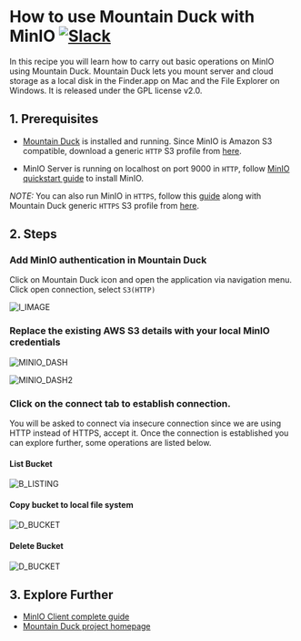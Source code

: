 # How to use Mountain Duck with MinIO [![Slack](https://slack.min.io/slack?type=svg)](https://slack.min.io)

In this recipe you will learn how to carry out basic operations on MinIO using Mountain Duck. Mountain Duck lets you mount server and cloud storage as a local disk in the Finder.app on Mac and the File Explorer on Windows. It is released under the GPL license v2.0. 

## 1. Prerequisites

* [Mountain Duck](https://mountainduck.io/) is installed and running. Since MinIO is Amazon S3 compatible, download a generic ``HTTP`` S3 profile from [here](https://trac.cyberduck.io/wiki/help/en/howto/s3#HTTP).

* MinIO Server is running on localhost on port 9000 in ``HTTP``, follow [MinIO quickstart guide](https://docs.min.io/docs/minio-quickstart-guide) to install MinIO. 

_NOTE:_ You can also run MinIO in ``HTTPS``, follow this [guide](https://docs.min.io/docs/generate-let-s-encypt-certificate-using-concert-for-minio) along with Mountain Duck generic ``HTTPS`` S3 profile from [here](https://trac.cyberduck.io/wiki/help/en/howto/s3#HTTPS). 

## 2. Steps

### Add MinIO authentication in Mountain Duck

Click on Mountain Duck icon and open the application via navigation menu. Click open connection, select ``S3(HTTP)``

![I_IMAGE](https://github.com/minio/cookbook/blob/master/docs/screenshots/mountainduck/defaultdashboard.jpg?raw=true)

### Replace the existing AWS S3 details with your local MinIO credentials 

![MINIO_DASH](https://github.com/minio/cookbook/blob/master/docs/screenshots/mountainduck/connecttominio.jpg?raw=true)

![MINIO_DASH2](https://github.com/minio/cookbook/blob/master/docs/screenshots/mountainduck/connecttominio1.jpg?raw=true)


### Click on the connect tab to establish connection.

You will be asked to connect via insecure connection since we are using HTTP instead of HTTPS, accept it. Once the connection is established you can explore further, some operations are listed below. 

#### List Bucket

![B_LISTING](https://github.com/minio/cookbook/blob/master/docs/screenshots/mountainduck/listbuckets.jpg?raw=true)

#### Copy bucket to local file system

![D_BUCKET](https://github.com/minio/cookbook/blob/master/docs/screenshots/mountainduck/copybucket.jpg?raw=true)

#### Delete Bucket

![D_BUCKET](https://github.com/minio/cookbook/blob/master/docs/screenshots/mountainduck/deletebucket.jpg?raw=true)

## 3. Explore Further

* [MinIO Client complete guide](https://docs.min.io/docs/minio-client-complete-guide)
* [Mountain Duck project homepage](https://mountainduck.io)

